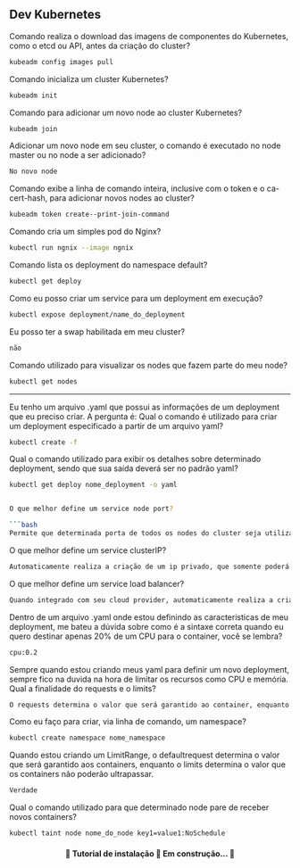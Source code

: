 ## Dev Kubernetes

Comando realiza o download das imagens de componentes do Kubernetes, como o etcd ou API, antes da criação do cluster?

```bash
kubeadm config images pull
```

Comando inicializa um cluster Kubernetes?

```bash
kubeadm init
```

Comando para adicionar um novo node ao cluster Kubernetes?

```bash
kubeadm join
```

Adicionar um novo node em seu cluster, o comando é executado no node master ou no node a ser adicionado?

```bash
No novo node
```

Comando exibe a linha de comando inteira, inclusive com o token e o ca-cert-hash, para adicionar novos nodes ao cluster?

```bash
kubeadm token create--print-join-command
```

Comando cria um simples pod do Nginx?

```bash
kubectl run ngnix --image ngnix
```

Comando lista os deployment do namespace default?

```bash
kubectl get deploy
```

Como eu posso criar um service para um deployment em execução?

```bash
kubectl expose deployment/name_do_deployment
```

Eu posso ter a swap habilitada em meu cluster?

```bash
não
```

Comando utilizado para visualizar os nodes que fazem parte do meu node?

```bash
kubectl get nodes
```

---

Eu tenho um arquivo .yaml que possui as informações de um deployment que eu preciso criar. A pergunta é: Qual o comando é utilizado para criar um deployment especificado a partir de um arquivo yaml?

```bash
kubectl create -f
```

Qual o comando utilizado para exibir os detalhes sobre determinado deployment, sendo que sua saída deverá ser no padrão yaml?

```bash
kubectl get deploy nome_deployment -o yaml


O que melhor define um service node port?

```bash
Permite que determinada porta de todos os nodes do cluster seja utilizada da pelo cliente para acessar os endpoints desse service
```

O que melhor define um service clusterIP?

```bash
Automaticamente realiza a criação de um ip privado, que somente poderá ser acessado de dentro do cluster.
```

O que melhor define um service load balancer?

```bash
Quando integrado com seu cloud provider, automaticamente realiza a criação de um ip publico, que será utilizado pelo cliente para acessar os endpoints desse service
```

Dentro de um arquivo .yaml onde estou definindo as caracteristicas de meu deployment, me bateu a dúvida sobre como é a sintaxe correta quando eu quero destinar apenas 20% de um CPU para o container, você se lembra?

```bash
cpu:0.2
```

Sempre quando estou criando meus yaml para definir um novo deployment, sempre fico na duvida na hora de limitar os recursos como CPU e memória. Qual a finalidade do requests e o limits?

```bash
O requests determina o valor que será garantido ao container, enquanto o limits determina o valor que o container não poderá passar.
```

Como eu faço para criar, via linha de comando, um namespace?

```bash
kubectl create namespace nome_namespace
```

Quando estou criando um LimitRange, o defaultrequest determina o valor que será garantido aos containers, enquanto o limits determina o valor que os containers não poderão ultrapassar.

```bash
Verdade
```

Qual o comando utilizado para que determinado node pare de receber novos containers?

```bash
kubectl taint node nome_do_node key1=value1:NoSchedule
```



<h4 align="center"> 
	🚧 Tutorial de instalação 🚀 Em construção...  🚧	
</h4>
